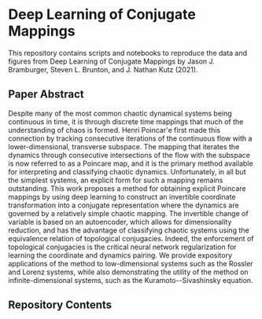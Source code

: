 # **Deep Learning of Conjugate Mappings**

This repository contains scripts and notebooks to reproduce the data and figures from Deep Learning of Conjugate Mappings by Jason J. Bramburger, Steven L. Brunton, and J. Nathan Kutz (2021).

## **Paper Abstract**

Despite many of the most common chaotic dynamical systems being continuous in time, it is through discrete time mappings that much of the understanding of chaos is formed. Henri Poincar\'e first made this connection by tracking consecutive iterations of the continuous flow with a lower-dimensional, transverse subspace. The mapping that iterates the dynamics through consecutive intersections of the flow with the subspace is now referred to as a Poincare map, and it is the primary method available for interpreting and classifying chaotic dynamics. Unfortunately, in all but the simplest systems, an explicit form for such a mapping remains outstanding. This work proposes a method for obtaining explicit Poincare mappings by using deep learning to construct an invertible coordinate transformation into a conjugate representation where the dynamics are governed by a relatively simple chaotic mapping. The invertible change of variable is based on an autoencoder, which allows for dimensionality reduction, and has the advantage of classifying chaotic systems using the equivalence relation of topological conjugacies. Indeed, the enforcement of topological conjugacies is the critical neural network regularization for learning the coordinate and dynamics pairing. We provide expository applications of the method to low-dimensional systems such as the Rossler and Lorenz systems, while also demonstrating the utility of the method on infinite-dimensional systems, such as the Kuramoto--Sivashinsky equation.

## **Repository Contents**

